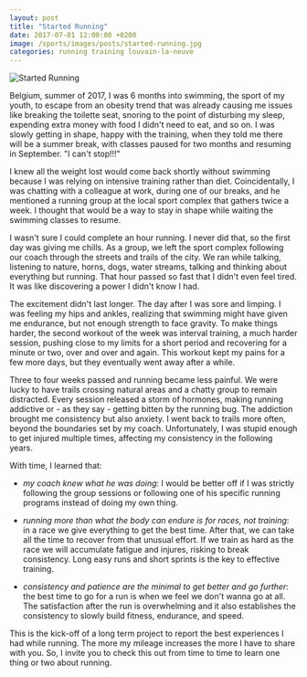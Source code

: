 ```yaml
---
layout: post
title: "Started Running"
date: 2017-07-01 12:00:00 +0200
image: /sports/images/posts/started-running.jpg
categories: running training louvain-la-neuve
---
```


![Started Running](/sports/images/posts/started-running.jpg)

Belgium, summer of 2017, I was 6 months into swimming, the sport of my youth, to escape from an obesity trend that was already causing me issues like breaking the toilette seat, snoring to the point of disturbing my sleep, expending extra money with food I didn't need to eat, and so on. I was slowly getting in shape, happy with the training, when they told me there will be a summer break, with classes paused for two months and resuming in September. "I can't stop!!!"

<!-- more -->

I knew all the weight lost would come back shortly without swimming because I was relying on intensive training rather than diet. Coincidentally, I was chatting with a colleague at work, during one of our breaks, and he mentioned a running group at the local sport complex that gathers twice a week. I thought that would be a way to stay in shape while waiting the swimming classes to resume.

I wasn't sure I could complete an hour running. I never did that, so the first day was giving me chills. As a group, we left the sport complex following our coach through the streets and trails of the city. We ran while talking, listening to nature, horns, dogs, water streams, talking and thinking about everything but running. That hour passed so fast that I didn't even feel tired. It was like discovering a power I didn't know I had.

The excitement didn't last longer. The day after I was sore and limping. I was feeling my hips and ankles, realizing that swimming might have given me endurance, but not enough strength to face gravity. To make things harder, the second workout of the week was interval training, a much harder session, pushing close to my limits for a short period and recovering for a minute or two, over and over and again. This workout kept my pains for a few more days, but they eventually went away after a while. 

Three to four weeks passed and running became less painful. We were lucky to have trails crossing natural areas and a chatty group to remain distracted. Every session released a storm of hormones, making running addictive or - as they say - getting bitten by the running bug. The addiction brought me consistency but also anxiety. I went back to trails more often, beyond the boundaries set by my coach. Unfortunately, I was stupid enough to get injured multiple times, affecting my consistency in the following years.

With time, I learned that: 

 - _my coach knew what he was doing_: I would be better off if I was strictly following the group sessions or following one of his specific running programs instead of doing my own thing.

 - _running more than what the body can endure is for races, not training_: in a race we give everything to get the best time. After that, we can take all the time to recover from that unusual effort. If we train as hard as the race we will accumulate fatigue and injures, risking to break consistency. Long easy runs and short sprints is the key to effective training.

 - _consistency and patience are the minimal to get better and go further_: the best time to go for a run is when we feel we don't wanna go at all. The satisfaction after the run is overwhelming and it also establishes the consistency to slowly build fitness, endurance, and speed.

 This is the kick-off of a long term project to report the best experiences I had while running. The more my mileage increases the more I have to share with you. So, I invite you to check this out from time to time to learn one thing or two about running.